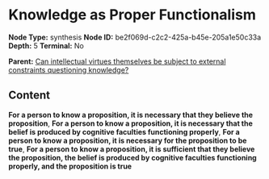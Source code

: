 # Knowledge as Proper Functionalism

**Node Type:** synthesis
**Node ID:** be2f069d-c2c2-425a-b45e-205a1e50c33a
**Depth:** 5
**Terminal:** No

**Parent:** [Can intellectual virtues themselves be subject to external constraints questioning knowledge?](can-intellectual-virtues-themselves-be-subject-to-external-constraints-questioning-knowledge-antithesis-4cf6efc5-6f1f-45d3-a93e-46fbd328f725.md)

## Content

**For a person to know a proposition, it is necessary that they believe the proposition**, **For a person to know a proposition, it is necessary that the belief is produced by cognitive faculties functioning properly**, **For a person to know a proposition, it is necessary for the proposition to be true**, **For a person to know a proposition, it is sufficient that they believe the proposition, the belief is produced by cognitive faculties functioning properly, and the proposition is true**
